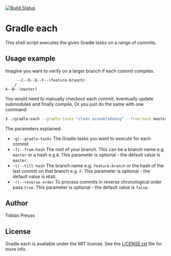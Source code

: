 [![Build Status](https://travis-ci.org/johnjohndoe/gradle-each.svg?branch=master)](https://travis-ci.org/johnjohndoe/gradle-each)

# Gradle each

This shell script executes the given Gradle tasks on a range of commits.


## Usage example

Imagine you want to verify on a larger branch if each commit compiles.

```
     --C--D--E--F--(feature-branch)
    /
A--B--(master)
````

You would need to manually checkout each commit, eventually update submodules
and finally compile. Or you just do the same with one command:


``` bash
$ ./gradle-each --gradle-tasks "clean assembleDebug" --from-hash master --till-hash feature-branch --reverse-order false
```

The parameters explained:

* `-g|--gradle-tasks` The Gradle tasks you want to execute for each commit
* `-f|--from-hash` The root of your branch. This can be a branch name e.g. `master` or a hash e.g `B`.
  This parameter is optional - the default value is `master`.
* `-t|--till-hash` The branch name e.g. `feature-branch` or the hash of the last commit on that branch e.g. `F`. 
  This parameter is optional - the default value is `HEAD`.
* `-r|--reverse-order` To process commits in reverse chronological order pass `true`.
This parameter is optional - the default value is `false`.

## Author

Tobias Preuss


## License

Gradle each is available under the MIT license. See the [LICENSE.txt][license-file] file for more info.


[license-file]: LICENSE.txt
